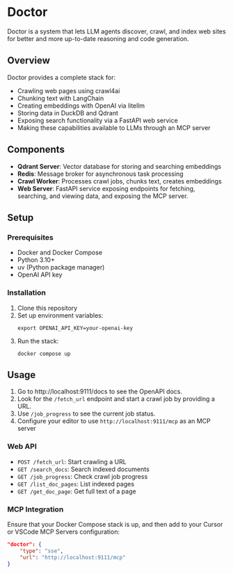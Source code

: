 # Doctor

Doctor is a system that lets LLM agents discover, crawl, and index web sites for better and more up-to-date reasoning and code generation.

## Overview

Doctor provides a complete stack for:
- Crawling web pages using crawl4ai
- Chunking text with LangChain
- Creating embeddings with OpenAI via litellm
- Storing data in DuckDB and Qdrant
- Exposing search functionality via a FastAPI web service
- Making these capabilities available to LLMs through an MCP server

## Components

- **Qdrant Server**: Vector database for storing and searching embeddings
- **Redis**: Message broker for asynchronous task processing
- **Crawl Worker**: Processes crawl jobs, chunks text, creates embeddings
- **Web Server**: FastAPI service exposing endpoints for fetching, searching, and viewing data, and exposing the MCP server.

## Setup

### Prerequisites

- Docker and Docker Compose
- Python 3.10+
- uv (Python package manager)
- OpenAI API key

### Installation

1. Clone this repository
2. Set up environment variables:
   ```
   export OPENAI_API_KEY=your-openai-key
   ```
3. Run the stack:
   ```
   docker compose up
   ```

## Usage

1. Go to http://localhost:9111/docs to see the OpenAPI docs.
2. Look for the `/fetch_url` endpoint and start a crawl job by providing a URL.
3. Use `/job_progress` to see the current job status.
4. Configure your editor to use `http://localhost:9111/mcp` as an MCP server

### Web API

- `POST /fetch_url`: Start crawling a URL
- `GET /search_docs`: Search indexed documents
- `GET /job_progress`: Check crawl job progress
- `GET /list_doc_pages`: List indexed pages
- `GET /get_doc_page`: Get full text of a page

### MCP Integration

Ensure that your Docker Compose stack is up, and then add to your Cursor or VSCode MCP Servers configuration:

```json
"doctor": {
    "type": "sse",
    "url": "http://localhost:9111/mcp" 
}
```